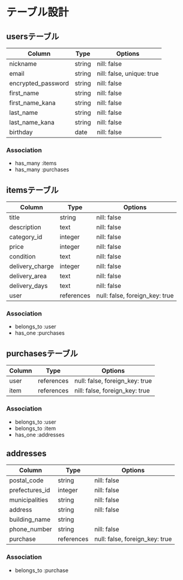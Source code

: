 # テーブル設計

## usersテーブル

| Column             | Type   | Options                   |
|--------------------|--------|---------------------------| 
| nickname           | string | nill: false               |
| email              | string | nill: false, unique: true |
| encrypted_password | string | nill: false               |
| first_name         | string | nill: false               |
| first_name_kana    | string | nill: false               |
| last_name          | string | nill: false               |
| last_name_kana     | string | nill: false               |
| birthday           | date   | nill: false               | 

### Association

- has_many :items
- has_many :purchases

## itemsテーブル

| Column          | Type       | Options                        |
|-----------------|------------|--------------------------------|
| title           | string     | nill: false                    |
| description     | text       | nill: false                    | 
| category_id     | integer    | nill: false                    |
| price           | integer    | nill: false                    |
| condition       | text       | nill: false                    |
| delivery_charge | integer    | nill: false                    |
| delivery_area   | text       | nill: false                    |
| delivery_days   | text       | nill: false                    |
| user            | references | null: false, foreign_key: true |

### Association

- belongs_to :user
- has_one :purchases

## purchasesテーブル

| Column     | Type       | Options                        |
|------------|------------|--------------------------------|
| user       | references | null: false, foreign_key: true |
| item       | references | nill: false, foreign_key: true |

### Association

- belongs_to :user
- belongs_to :item
- has_one :addresses

## addresses

| Column          | Type       | Options                        |
|-----------------|------------|--------------------------------|
| postal_code     | string     | nill: false                    |
| prefectures_id  | integer    | nill: false                    |
| municipalities  | string     | nill: false                    |
| address         | string     | nill: false                    |
| building_name   | string     |                                |
| phone_number    | string     | nill: false                    |
| purchase        | references | null: false, foreign_key: true |

### Association

- belongs_to :purchase
